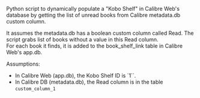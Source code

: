 Python script to dynamically populate a "Kobo Shelf" in Calibre Web's database by getting the list of unread books from Calibre metadata.db custom column. 
  
It assumes the metadata.db has a boolean custom column called Read. 
The script grabs list of books without a value in this Read column.   
For each book it finds, it is added to the book_shelf_link table in Calibre Web's app.db.  

Assumptions: 

* In Calibre Web (app.db), the Kobo Shelf ID is `1``.   
* In Calibre DB (metadata.db), the Read column is in the table `custom_column_1`  
